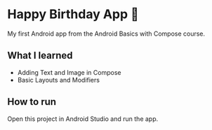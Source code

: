 # Happy Birthday App 🎂
My first Android app from the Android Basics with Compose course.

## What I learned
- Adding Text and Image in Compose
- Basic Layouts and Modifiers

## How to run
Open this project in Android Studio and run the app.

